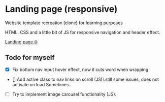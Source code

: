 # Landing page (responsive)

Website template recreation (clone) for learning purposes

HTML, CSS and a little bit of JS for responsive navigation and header effect.

[Landing page 🌐](https://htmlpreview.github.io/?https://github.com/codevivi/BIT_JS-2023-01-09_homeworks/blob/master/2023-01-23_landing-page/index.html)

## Todo for myself

- [x] Fix bottom nav input hover effect, now it cuts word when wrapping.

- [] Add active class to nav links on scroll (JS)).still some issues, does not activate on load.Sometimes..

- [ ] Try to implement image carousel functionality (JS).
